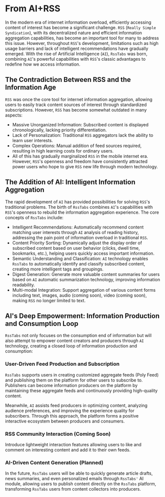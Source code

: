 # From AI+RSS

In the modern era of internet information overload, efficiently accessing content of interest has become a significant challenge. `RSS` (`Really Simple Syndication`), with its decentralized nature and efficient information aggregation capabilities, has become an important tool for many to address this issue. However, throughout `RSS`'s development, limitations such as high usage barriers and lack of intelligent recommendations have gradually emerged. With the rise of Artificial Intelligence (`AI`), `RssTabs` was born, combining `AI`'s powerful capabilities with `RSS`'s classic advantages to redefine how we access information.

## The Contradiction Between RSS and the Information Age

`RSS` was once the core tool for internet information aggregation, allowing users to easily track content sources of interest through standardized subscriptions. However, `RSS` has become somewhat outdated in many aspects:

- Massive Unorganized Information: Subscribed content is displayed chronologically, lacking priority differentiation.
- Lack of Personalization: Traditional `RSS` aggregators lack the ability to learn user interests.
- Complex Operations: Manual addition of feed sources required, resulting in high learning costs for ordinary users.
- All of this has gradually marginalized `RSS` in the mobile internet era. However, `RSS`'s openness and freedom have consistently attracted power users who hope to give `RSS` new life through modern technology.

## The Addition of AI: Intelligent Information Aggregation

The rapid development of `AI` has provided possibilities for solving `RSS`'s traditional problems. The birth of `RssTabs` combines `AI`'s capabilities with `RSS`'s openness to rebuild the information aggregation experience.
The core concepts of `RssTabs` include:

- Intelligent Recommendations: Automatically recommend content matching user interests through `AI` analysis of reading history, addressing the pain point of information overload in traditional `RSS`.
- Content Priority Sorting: Dynamically adjust the display order of subscribed content based on user behavior (clicks, dwell time, bookmarks, etc.), helping users quickly access important information.
- Semantic Understanding and Classification: `AI` technology enables `RssTabs` to automatically identify and classify subscribed content, creating more intelligent tags and groupings.
- Digest Generation: Generate more valuable content summaries for users based on `AI` automatic summarization technology, improving information readability.
- Multi-modal Integration: Support aggregation of various content forms including text, images, audio (coming soon), video (coming soon), making `RSS` no longer limited to text.

## AI's Deep Empowerment: Information Production and Consumption Loop

`RssTabs` not only focuses on the consumption end of information but will also attempt to empower content creators and producers through `AI` technology, creating a closed loop of information production and consumption:

### User-Driven Feed Production and Subscription

`RssTabs` supports users in creating customized aggregate feeds (Poly Feed) and publishing them on the platform for other users to subscribe to. Publishers can become information producers on the platform by maintaining these aggregate feeds and continuously providing high-quality content.

Meanwhile, `AI` assists feed producers in optimizing content, analyzing audience preferences, and improving the experience quality for subscribers. Through this approach, the platform forms a positive interactive ecosystem between producers and consumers.

### RSS Community Interaction (Coming Soon)

Introduce lightweight interaction features allowing users to like and comment on interesting content and add it to their own feeds.

### AI-Driven Content Generation (Planned)

In the future, `RssTabs` users will be able to quickly generate article drafts, news summaries, and even personalized emails through `RssTabs'` AI module, allowing users to publish content directly on the `RssTabs` platform, transforming `RssTabs` users from content collectors into producers.